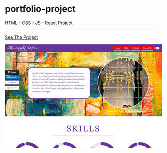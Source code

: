 # portfolio-project

HTML - CSS - JS - React Project

---

[See The Project](https://alperenkursun.netlify.app/)

![ppimg](portfolioimg.webp)

